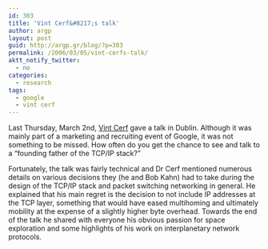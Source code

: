 ```yaml
---
id: 303
title: 'Vint Cerf&#8217;s talk'
author: argp
layout: post
guid: http://argp.gr/blog/?p=303
permalink: /2006/03/05/vint-cerfs-talk/
aktt_notify_twitter:
  - no
categories:
  - research
tags:
  - google
  - vint cerf
---
```

Last Thursday, March 2nd, [Vint Cerf][1] gave a talk in Dublin. Although it was mainly part of a marketing and recruiting event of Google, it was not something to be missed. How often do you get the chance to see and talk to a &#8220;founding father of the TCP/IP stack?&#8221;

Fortunately, the talk was fairly technical and Dr Cerf mentioned numerous details on various decisions they (he and Bob Kahn) had to take during the design of the TCP/IP stack and packet switching networking in general. He explained that his main regret is the decision to not include IP addresses at the TCP layer, something that would have eased multihoming and ultimately mobility at the expense of a slightly higher byte overhead. Towards the end of the talk he shared with everyone his obvious passion for space exploration and some highlights of his work on interplanetary network protocols.

 [1]: http://www.ibiblio.org/pioneers/cerf.html